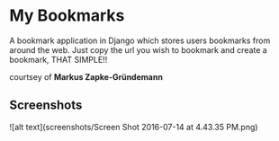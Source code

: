 # My Bookmarks
A bookmark application in Django which stores users bookmarks from around the web. Just copy the url you wish to bookmark and create
a bookmark, THAT SIMPLE!!

courtsey of **Markus Zapke-Gründemann**

## Screenshots
![alt text](screenshots/Screen Shot 2016-07-14 at 4.43.35 PM.png)
